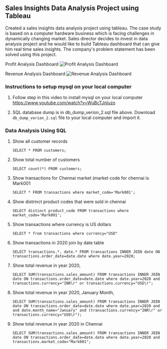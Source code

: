 ## Sales Insights Data Analysis Project using Tableau

Created a sales insights data analysis project using tableau. The case study is based on a computer hardware business which is facing challenges in dynamically changing market. Sales director decides to invest in data analysis project and he would like to build Tableau dashboard that can give him real time sales insights. 
The company's problem statement has been solved using this project.

Profit Analysis Dashboard
![Profit Analysis Dashboard](https://user-images.githubusercontent.com/48985776/231738104-0b2b4fe9-159a-4fed-a2c0-ede8941b26d9.png)

Revenue Analysis Dashboard
![Revenue Analysis Dashboard](https://user-images.githubusercontent.com/48985776/231738169-03ead19a-9520-451e-8df6-485b9e6bdc51.png)

### Instructions to setup mysql on your local computer

1. Follow step in this video to install mysql on your local computer
https://www.youtube.com/watch?v=WuBcTJnIuzo

1. SQL database dump is in db_dump_verion_2.sql file above. Download `db_dump_verion_2.sql` file to your local computer and import it.

### Data Analysis Using SQL

1. Show all customer records

    `SELECT * FROM customers;`

1. Show total number of customers

    `SELECT count(*) FROM customers;`

1. Show transactions for Chennai market (market code for chennai is Mark001

    `SELECT * FROM transactions where market_code='Mark001';`

1. Show distrinct product codes that were sold in chennai

    `SELECT distinct product_code FROM transactions where market_code='Mark001';`

1. Show transactions where currency is US dollars

    `SELECT * from transactions where currency="USD"`

1. Show transactions in 2020 join by date table

    `SELECT transactions.*, date.* FROM transactions INNER JOIN date ON transactions.order_date=date.date where date.year=2020;`

1. Show total revenue in year 2020,

    `SELECT SUM(transactions.sales_amount) FROM transactions INNER JOIN date ON transactions.order_date=date.date where date.year=2020 and transactions.currency="INR\r" or transactions.currency="USD\r";`
	
1. Show total revenue in year 2020, January Month,

    `SELECT SUM(transactions.sales_amount) FROM transactions INNER JOIN date ON transactions.order_date=date.date where date.year=2020 and and date.month_name="January" and (transactions.currency="INR\r" or transactions.currency="USD\r");`

1. Show total revenue in year 2020 in Chennai

    `SELECT SUM(transactions.sales_amount) FROM transactions INNER JOIN date ON transactions.order_date=date.date where date.year=2020
and transactions.market_code="Mark001";`

